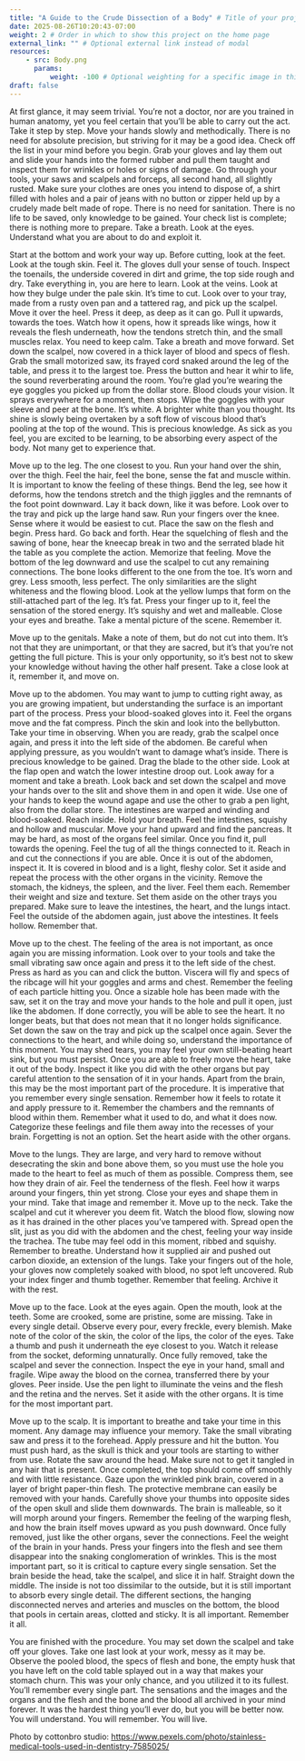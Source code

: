 ```yaml
---
title: "A Guide to the Crude Dissection of a Body" # Title of your project
date: 2025-08-26T10:20:43-07:00
weight: 2 # Order in which to show this project on the home page
external_link: "" # Optional external link instead of modal
resources:
    - src: Body.png
      params:
          weight: -100 # Optional weighting for a specific image in this project folder
draft: false
---
```

<title>A Guide to the Crude Dissection of a Body</title>

At first glance, it may seem trivial. You’re not a doctor, nor are you trained in human anatomy, yet you feel certain that you’ll be able to carry out the act. Take it step by step. Move your hands slowly and methodically. There is no need for absolute precision, but striving for it may be a good idea. Check off the list in your mind before you begin. Grab your gloves and lay them out and slide your hands into the formed rubber and pull them taught and inspect them for wrinkles or holes or signs of damage. Go through your tools, your saws and scalpels and forceps, all second hand, all slightly rusted. Make sure your clothes are ones you intend to dispose of, a shirt filled with holes and a pair of jeans with no button or zipper held up by a crudely made belt made of rope. There is no need for sanitation. There is no life to be saved, only knowledge to be gained. Your check list is complete; there is nothing more to prepare. Take a breath. Look at the eyes. Understand what you are about to do and exploit it.

Start at the bottom and work your way up. Before cutting, look at the feet. Look at the tough skin. Feel it. The gloves dull your sense of touch. Inspect the toenails, the underside covered in dirt and grime, the top side rough and dry. Take everything in, you are here to learn. Look at the veins. Look at how they bulge under the pale skin. It’s time to cut. Look over to your tray, made from a rusty oven pan and a tattered rag, and pick up the scalpel. Move it over the heel. Press it deep, as deep as it can go. Pull it upwards, towards the toes. Watch how it opens, how it spreads like wings, how it reveals the flesh underneath, how the tendons stretch thin, and the small muscles relax. You need to keep calm. Take a breath and move forward. Set down the scalpel, now covered in a thick layer of blood and specs of flesh. Grab the small motorized saw, its frayed cord snaked around the leg of the table, and press it to the largest toe. Press the button and hear it whir to life, the sound reverberating around the room. You’re glad you’re wearing the eye goggles you picked up from the dollar store. Blood clouds your vision. It sprays everywhere for a moment, then stops. Wipe the goggles with your sleeve and peer at the bone. It’s white. A brighter white than you thought. Its shine is slowly being overtaken by a soft flow of viscous blood that’s pooling at the top of the wound. This is precious knowledge. As sick as you feel, you are excited to be learning, to be absorbing every aspect of the body. Not many get to experience that.

Move up to the leg. The one closest to you. Run your hand over the shin, over the thigh. Feel the hair, feel the bone, sense the fat and muscle within. It is important to know the feeling of these things. Bend the leg, see how it deforms, how the tendons stretch and the thigh jiggles and the remnants of the foot point downward. Lay it back down, like it was before. Look over to the tray and pick up the large hand saw. Run your fingers over the knee. Sense where it would be easiest to cut. Place the saw on the flesh and begin. Press hard. Go back and forth. Hear the squelching of flesh and the sawing of bone, hear the kneecap break in two and the serrated blade hit the table as you complete the action. Memorize that feeling. Move the bottom of the leg downward and use the scalpel to cut any remaining connections. The bone looks different to the one from the toe. It’s worn and grey. Less smooth, less perfect. The only similarities are the slight whiteness and the flowing blood. Look at the yellow lumps that form on the still-attached part of the leg. It’s fat. Press your finger up to it, feel the sensation of the stored energy. It’s squishy and wet and malleable. Close your eyes and breathe. Take a mental picture of the scene. Remember it.

Move up to the genitals. Make a note of them, but do not cut into them. It’s not that they are unimportant, or that they are sacred, but it’s that you’re not getting the full picture. This is your only opportunity, so it’s best not to skew your knowledge without having the other half present. Take a close look at it, remember it, and move on.

Move up to the abdomen. You may want to jump to cutting right away, as you are growing impatient, but understanding the surface is an important part of the process. Press your blood-soaked gloves into it. Feel the organs move and the fat compress. Pinch the skin and look into the bellybutton. Take your time in observing. When you are ready, grab the scalpel once again, and press it into the left side of the abdomen. Be careful when applying pressure, as you wouldn’t want to damage what’s inside. There is precious knowledge to be gained. Drag the blade to the other side. Look at the flap open and watch the lower intestine droop out. Look away for a moment and take a breath. Look back and set down the scalpel and move your hands over to the slit and shove them in and open it wide. Use one of your hands to keep the wound agape and use the other to grab a pen light, also from the dollar store. The intestines are warped and winding and blood-soaked. Reach inside. Hold your breath. Feel the intestines, squishy and hollow and muscular. Move your hand upward and find the pancreas. It may be hard, as most of the organs feel similar. Once you find it, pull towards the opening. Feel the tug of all the things connected to it. Reach in and cut the connections if you are able. Once it is out of the abdomen, inspect it. It is covered in blood and is a light, fleshy color. Set it aside and repeat the process with the other organs in the vicinity. Remove the stomach, the kidneys, the spleen, and the liver. Feel them each. Remember their weight and size and texture. Set them aside on the other trays you prepared. Make sure to leave the intestines, the heart, and the lungs intact. Feel the outside of the abdomen again, just above the intestines. It feels hollow. Remember that.

Move up to the chest. The feeling of the area is not important, as once again you are missing information. Look over to your tools and take the small vibrating saw once again and press it to the left side of the chest. Press as hard as you can and click the button. Viscera will fly and specs of the ribcage will hit your goggles and arms and chest. Remember the feeling of each particle hitting you. Once a sizable hole has been made with the saw, set it on the tray and move your hands to the hole and pull it open, just like the abdomen. If done correctly, you will be able to see the heart. It no longer beats, but that does not mean that it no longer holds significance. Set down the saw on the tray and pick up the scalpel once again. Sever the connections to the heart, and while doing so, understand the importance of this moment. You may shed tears, you may feel your own still-beating heart sink, but you must persist. Once you are able to freely move the heart, take it out of the body. Inspect it like you did with the other organs but pay careful attention to the sensation of it in your hands. Apart from the brain, this may be the most important part of the procedure. It is imperative that you remember every single sensation. Remember how it feels to rotate it and apply pressure to it. Remember the chambers and the remnants of blood within them. Remember what it used to do, and what it does now. Categorize these feelings and file them away into the recesses of your brain. Forgetting is not an option. Set the heart aside with the other organs.

Move to the lungs. They are large, and very hard to remove without desecrating the skin and bone above them, so you must use the hole you made to the heart to feel as much of them as possible. Compress them, see how they drain of air. Feel the tenderness of the flesh. Feel how it warps around your fingers, thin yet strong. Close your eyes and shape them in your mind. Take that image and remember it.
Move up to the neck. Take the scalpel and cut it wherever you deem fit. Watch the blood flow, slowing now as it has drained in the other places you’ve tampered with. Spread open the slit, just as you did with the abdomen and the chest, feeling your way inside the trachea. The tube may feel odd in this moment, ribbed and squishy. Remember to breathe. Understand how it supplied air and pushed out carbon dioxide, an extension of the lungs. Take your fingers out of the hole, your gloves now completely soaked with blood, no spot left uncovered. Rub your index finger and thumb together. Remember that feeling. Archive it with the rest.

Move up to the face. Look at the eyes again. Open the mouth, look at the teeth. Some are crooked, some are pristine, some are missing. Take in every single detail. Observe every pour, every freckle, every blemish. Make note of the color of the skin, the color of the lips, the color of the eyes. Take a thumb and push it underneath the eye closest to you. Watch it release from the socket, deforming unnaturally. Once fully removed, take the scalpel and sever the connection. Inspect the eye in your hand, small and fragile. Wipe away the blood on the cornea, transferred there by your gloves. Peer inside. Use the pen light to illuminate the veins and the flesh and the retina and the nerves. Set it aside with the other organs. It is time for the most important part.

Move up to the scalp. It is important to breathe and take your time in this moment. Any damage may influence your memory. Take the small vibrating saw and press it to the forehead. Apply pressure and hit the button. You must push hard, as the skull is thick and your tools are starting to wither from use. Rotate the saw around the head. Make sure not to get it tangled in any hair that is present. Once completed, the top should come off smoothly and with little resistance. Gaze upon the wrinkled pink brain, covered in a layer of bright paper-thin flesh. The protective membrane can easily be removed with your hands. Carefully shove your thumbs into opposite sides of the open skull and slide them downwards. The brain is malleable, so it will morph around your fingers. Remember the feeling of the warping flesh, and how the brain itself moves upward as you push downward. Once fully removed, just like the other organs, sever the connections. Feel the weight of the brain in your hands. Press your fingers into the flesh and see them disappear into the snaking conglomeration of wrinkles. This is the most important part, so it is critical to capture every single sensation. Set the brain beside the head, take the scalpel, and slice it in half. Straight down the middle. The inside is not too dissimilar to the outside, but it is still important to absorb every single detail. The different sections, the hanging disconnected nerves and arteries and muscles on the bottom, the blood that pools in certain areas, clotted and sticky. It is all important. Remember it all.

You are finished with the procedure. You may set down the scalpel and take off your gloves. Take one last look at your work, messy as it may be. Observe the pooled blood, the specs of flesh and bone, the empty husk that you have left on the cold table splayed out in a way that makes your stomach churn. This was your only chance, and you utilized it to its fullest. You’ll remember every single part. The sensations and the images and the organs and the flesh and the bone and the blood all archived in your mind forever. It was the hardest thing you’ll ever do, but you will be better now. You will understand. You will remember. You will live.


Photo by cottonbro studio: https://www.pexels.com/photo/stainless-medical-tools-used-in-dentistry-7585025/